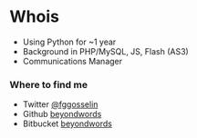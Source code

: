
# Whois

* Using Python for ~1 year
* Background in PHP/MySQL, JS, Flash (AS3)
* Communications Manager

### Where to find me
* Twitter [@fggosselin](http://twitter.com/#!/fggosselin "Follow fggosselin on Twitter")
* Github [beyondwords](https://github.com/beyondwords)
* Bitbucket [beyondwords](https://bitbucket.org/beyondwords)







